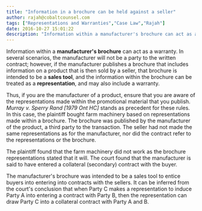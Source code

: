 ```yaml
---
title: "Information in a brochure can be held against a seller"
author: rajah@cobaltcounsel.com
tags: ["Representations and Warranties","Case Law","Rajah"]
date: 2016-10-27 15:01:22
description: "Information within a manufacturer's brochure can act as a warranty. In several scenarios, the manufacturer will not be a party to the written contract; however, if the manufacturer publishes a brochure that includes information on a product that is then sold by a seller, that brochure is intended to be a sales tool, and the information within the brochure can be treated as a representation."
---
```


Information within a **manufacturer's brochure** can act as a warranty. In several scenarios, the manufacturer will not be a party to the written contract; however, if the manufacturer publishes a brochure that includes information on a product that is then sold by a seller, that brochure is intended to be a **sales tool**, and the information within the brochure can be treated as a **representation**, and may also include a warranty.

Thus, if you are the manufacturer of a product, ensure that you are aware of the representations made within the promotional material that you publish. *Murray v. Sperry Rand [1979 Ont HC]* stands as precedent for these rules. In this case, the plaintiff bought farm machinery based on representations made within a brochure. The brochure was published by the manufacturer of the product, a third party to the transaction. The seller had not made the same representations as for the manufacturer, nor did the contract refer to the representations or the brochure.

The plaintiff found that the farm machinery did not work as the brochure representations stated that it will. The court found that the manufacturer is said to have entered a collateral (secondary) contract with the buyer.

The manufacturer's brochure was intended to be a sales tool to entice buyers into entering into contracts with the sellers. It can be inferred from the court's conclusion that when Party C makes a representation to induce Party A into entering a contract with Party B, then the representation can draw Party C into a collateral contract with Party A and B.
